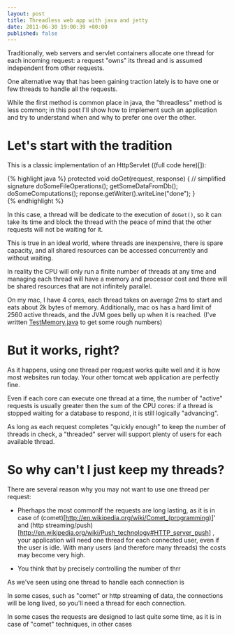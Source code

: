 ```yaml
---
layout: post
title: Threadless web app with java and jetty
date: 2011-06-30 19:00:39 +00:00
published: false
---
```


Traditionally, web servers and servlet containers allocate one thread for each 
incoming request: a request "owns" its thread and is assumed independent from 
other requests. 

One alternative way that has been gaining traction lately is to have one or
few threads to handle all the requests. 

While the first method is common place in java, the "threadless" method is 
less common; in this post I'll show how to implement such an application and 
try to understand when and why to prefer one over the other.

# Let's start with the tradition

This is a classic implementation of an HttpServlet ((full code here)[]):

{% highlight java %}
protected void doGet(request, response) { // simplified signature
	doSomeFileOperations();
	getSomeDataFromDb();
	doSomeComputations();
	reponse.getWriter().writeLine("done");
} 		
{% endhighlight %}

In this case, a thread will be dedicate to the execution of ``doGet()``, so it 
can take its time and block the thread with the peace of mind that the other 
requests will not be waiting for it.

This is true in an ideal world, where threads are inexpensive, there is 
spare capacity, and all shared resources can be accessed concurrently and 
without waiting.

In reality the CPU will only run a finite number of threads at any time and 
managing each thread will have a memory and processor cost and there will be 
shared resources that are not infinitely parallel.

On my mac, I have 4 cores, each thread takes on average 2ms to start and eats 
about 2k bytes of memory. Additionally, mac os has a hard limit of 2560 active 
threads, and the JVM goes belly up when it is reached. (I've written 
[TestMemory.java](https://gist.github.com/1059031) to get some rough numbers)

# But it works, right?

As it happens, using one thread per request works quite well and it is how 
most websites run today. Your other tomcat web application are perfectly fine.

Even if each core can execute one thread at a time, the number of "active" 
requests is usually greater then the sum of the CPU cores: if a thread is 
stopped waiting for a database to respond, it is still logically "advancing".

As long as each request completes "quickly enough" to keep the number of 
threads in check, a "threaded" server will support plenty of users for each 
available thread. 

# So why can't I just keep my threads?

There are several reason why you may not want to use one thread per request:

* Pherhaps the most commonIf the requests are long lasting, as it is in case of 
(comet)[http://en.wikipedia.org/wiki/Comet_(programming)]' and 
(http 
streaming/push)[http://en.wikipedia.org/wiki/Push_technology#HTTP_server_push]
, your application will need one thread for each connected user, even if the 
user is idle. With many users (and therefore many threads) the costs may 
become very high.

* You think that by precisely controlling the number of thrr

As we've seen using one thread to handle each connection is 

In some cases, such as "comet" or http streaming of data, the connections will 
be long lived, so you'll need a thread for each connection. 

In some cases the requests 
are designed to last quite some time, as it is in case of "comet" techniques, in other cases







